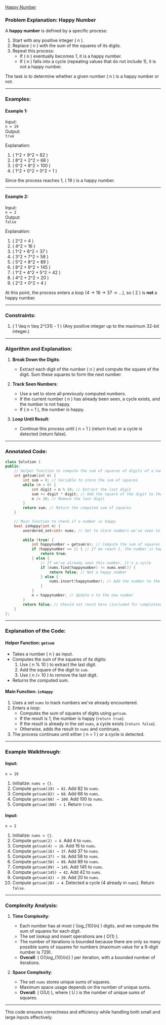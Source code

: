 [Happy Number](https://leetcode.com/problems/happy-number/description/)

### Problem Explanation: Happy Number

A **happy number** is defined by a specific process:
1. Start with any positive integer \( n \).
2. Replace \( n \) with the sum of the squares of its digits.
3. Repeat this process:
   - If \( n \) eventually becomes 1, it is a happy number.
   - If \( n \) falls into a cycle (repeating values that do not include 1), it is not a happy number.

The task is to determine whether a given number \( n \) is a happy number or not.

---

### Examples:

#### Example 1:
Input:  
`n = 19`  
Output:  
`true`  

Explanation:  
1. \( 1^2 + 9^2 = 82 \)  
2. \( 8^2 + 2^2 = 68 \)  
3. \( 6^2 + 8^2 = 100 \)  
4. \( 1^2 + 0^2 + 0^2 = 1 \)  

Since the process reaches 1, \( 19 \) is a happy number.

---

#### Example 2:
Input:  
`n = 2`  
Output:  
`false`  

Explanation:  
1. \( 2^2 = 4 \)  
2. \( 4^2 = 16 \)  
3. \( 1^2 + 6^2 = 37 \)  
4. \( 3^2 + 7^2 = 58 \)  
5. \( 5^2 + 8^2 = 89 \)  
6. \( 8^2 + 9^2 = 145 \)  
7. \( 1^2 + 4^2 + 5^2 = 42 \)  
8. \( 4^2 + 2^2 = 20 \)  
9. \( 2^2 + 0^2 = 4 \)  

At this point, the process enters a loop (4 → 16 → 37 → ...), so \( 2 \) is **not** a happy number.

---

### Constraints:
1. \( 1 \leq n \leq 2^{31} - 1 \) (Any positive integer up to the maximum 32-bit integer.)

---

### Algorithm and Explanation:

1. **Break Down the Digits**:
   - Extract each digit of the number \( n \) and compute the square of the digit. Sum these squares to form the next number.

2. **Track Seen Numbers**:
   - Use a set to store all previously computed numbers.
   - If the current number \( n \) has already been seen, a cycle exists, and the number is not happy.
   - If \( n = 1 \), the number is happy.

3. **Loop Until Result**:
   - Continue this process until \( n = 1 \) (return true) or a cycle is detected (return false).

---

### Annotated Code:

```cpp
class Solution {
public:
    // Helper function to compute the sum of squares of digits of a number
    int getsum(int n) {
        int sum = 0; // Variable to store the sum of squares
        while (n > 0) {
            int digit = n % 10; // Extract the last digit
            sum += digit * digit; // Add the square of the digit to the sum
            n /= 10; // Remove the last digit
        }
        return sum; // Return the computed sum of squares
    }

    // Main function to check if a number is happy
    bool isHappy(int n) {
        unordered_set<int> nums; // Set to store numbers we've seen to detect cycles
        
        while (true) {
            int happynumber = getsum(n); // Compute the sum of squares of digits
            if (happynumber == 1) { // If we reach 1, the number is happy
                return true;
            } else {
                // If we've already seen this number, it's a cycle
                if (nums.find(happynumber) != nums.end()) {
                    return false; // Not a happy number
                } else {
                    nums.insert(happynumber); // Add the number to the set
                }
            }
            n = happynumber; // Update n to the new number
        }
        return false; // Should not reach here (included for completeness)
    }
};
```

---

### Explanation of the Code:

#### **Helper Function: `getsum`**
- Takes a number \( n \) as input.
- Computes the sum of the squares of its digits:
  1. Use \( n \% 10 \) to extract the last digit.
  2. Add the square of the digit to `sum`.
  3. Use \( n /= 10 \) to remove the last digit.
- Returns the computed sum.

#### **Main Function: `isHappy`**
1. Uses a set `nums` to track numbers we've already encountered.
2. Enters a loop:
   - Computes the sum of squares of digits using `getsum`.
   - If the result is 1, the number is happy (`return true`).
   - If the result is already in the set `nums`, a cycle exists (`return false`).
   - Otherwise, adds the result to `nums` and continues.
3. The process continues until either \( n = 1 \) or a cycle is detected.

---

### Example Walkthrough:

#### Input:
`n = 19`

1. Initialize: `nums = {}`.
2. Compute `getsum(19) → 82`. Add 82 to `nums`.
3. Compute `getsum(82) → 68`. Add 68 to `nums`.
4. Compute `getsum(68) → 100`. Add 100 to `nums`.
5. Compute `getsum(100) → 1`. Return `true`.

#### Input:
`n = 2`

1. Initialize: `nums = {}`.
2. Compute `getsum(2) → 4`. Add 4 to `nums`.
3. Compute `getsum(4) → 16`. Add 16 to `nums`.
4. Compute `getsum(16) → 37`. Add 37 to `nums`.
5. Compute `getsum(37) → 58`. Add 58 to `nums`.
6. Compute `getsum(58) → 89`. Add 89 to `nums`.
7. Compute `getsum(89) → 145`. Add 145 to `nums`.
8. Compute `getsum(145) → 42`. Add 42 to `nums`.
9. Compute `getsum(42) → 20`. Add 20 to `nums`.
10. Compute `getsum(20) → 4`. Detected a cycle (4 already in `nums`). Return `false`.

---

### Complexity Analysis:

1. **Time Complexity**:
   - Each number has at most \( \log_{10}(n) \) digits, and we compute the sum of squares for each digit.
   - The set lookup and insert operations are \( O(1) \).
   - The number of iterations is bounded because there are only so many possible sums of squares for numbers (maximum value for a 9-digit number is 729).
   - **Overall**: \( O(\log_{10}(n)) \) per iteration, with a bounded number of iterations.

2. **Space Complexity**:
   - The set `nums` stores unique sums of squares.
   - Maximum space usage depends on the number of unique sums.
   - **Overall**: \( O(U) \), where \( U \) is the number of unique sums of squares.

---

This code ensures correctness and efficiency while handling both small and large inputs effectively.